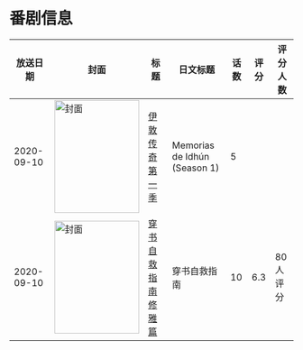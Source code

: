 # 番剧信息

|放送日期|封面|标题|日文标题|话数|评分|评分人数|
|---|---|---|---|---|---|---|
|2020-09-10|<img src="https://lain.bgm.tv/pic/cover/c/dd/a4/335286_zKfE8.jpg" alt="封面" style="width:150px;height:200px;object-fit:cover;">|[伊敦传奇 第一季](https://bangumi.tv/subject/335286)|Memorias de Idhún (Season 1)|5|||
|2020-09-10|<img src="https://lain.bgm.tv/pic/cover/c/cc/73/244229_CrGlj.jpg" alt="封面" style="width:150px;height:200px;object-fit:cover;">|[穿书自救指南 修雅篇](https://bangumi.tv/subject/244229)|穿书自救指南|10|6.3|80人评分|
